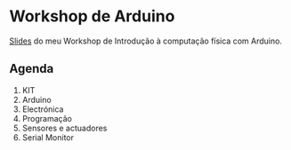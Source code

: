 # Workshop de Arduino

[Slides](http://s3rgiosan.github.com/workshop-arduino/) do meu Workshop de Introdução à computação física com Arduino.

## Agenda
1. KIT
2. Arduino
3. Electrónica
4. Programação
5. Sensores e actuadores
6. Serial Monitor
